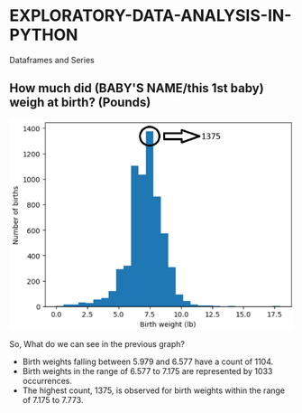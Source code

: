 # EXPLORATORY-DATA-ANALYSIS-IN-PYTHON
Dataframes and Series

## How much did (BABY'S NAME/this 1st baby) weigh at birth? (Pounds)

![Alt text](result.png)

So, What do we can see in the previous graph?

* Birth weights falling between 5.979 and 6.577 have a count of 1104.
* Birth weights in the range of 6.577 to 7.175 are represented by 1033 occurrences.
* The highest count, 1375, is observed for birth weights within the range of 7.175 to 7.773.